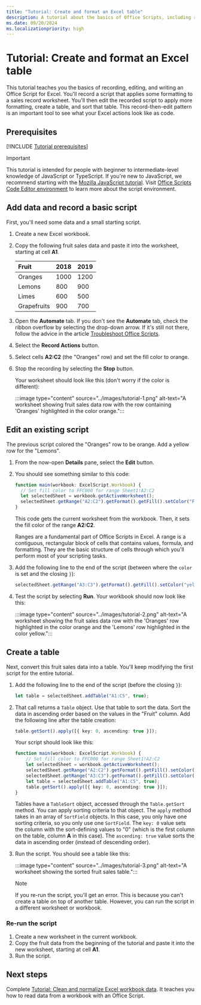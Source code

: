 ```yaml
---
title: "Tutorial: Create and format an Excel table"
description: A tutorial about the basics of Office Scripts, including recording scripts with the Action Recorder and writing data to a workbook.
ms.date: 09/20/2024
ms.localizationpriority: high
---
```


# Tutorial: Create and format an Excel table

This tutorial teaches you the basics of recording, editing, and writing an Office Script for Excel. You'll record a script that applies some formatting to a sales record worksheet. You'll then edit the recorded script to apply more formatting, create a table, and sort that table. This record-then-edit pattern is an important tool to see what your Excel actions look like as code.

## Prerequisites

[!INCLUDE [Tutorial prerequisites](../includes/tutorial-prerequisites.md)]

> [!IMPORTANT]
> This tutorial is intended for people with beginner to intermediate-level knowledge of JavaScript or TypeScript. If you're new to JavaScript, we recommend starting with the [Mozilla JavaScript tutorial](https://developer.mozilla.org/docs/Web/JavaScript/Guide/Introduction). Visit [Office Scripts Code Editor environment](../overview/code-editor-environment.md) to learn more about the script environment.

## Add data and record a basic script

First, you'll need some data and a small starting script.

1. Create a new Excel workbook.
1. Copy the following fruit sales data and paste it into the worksheet, starting at cell **A1**.

    |Fruit |2018 |2019 |
    |:---|:---|:---|
    |Oranges |1000 |1200 |
    |Lemons |800 |900 |
    |Limes |600 |500 |
    |Grapefruits |900 |700 |

1. Open the **Automate** tab. If you don't see the **Automate** tab, check the ribbon overflow by selecting the drop-down arrow. If it's still not there, follow the advice in the article [Troubleshoot Office Scripts](../testing/troubleshooting.md#automate-tab-not-appearing-or-office-scripts-unavailable).
1. Select the **Record Actions** button.
1. Select cells **A2:C2** (the "Oranges" row) and set the fill color to orange.
1. Stop the recording by selecting the **Stop** button.

    Your worksheet should look like this (don't worry if the color is different):

    :::image type="content" source="../images/tutorial-1.png" alt-text="A worksheet showing fruit sales data row with the row containing 'Oranges' highlighted in the color orange.":::

## Edit an existing script

The previous script colored the "Oranges" row to be orange. Add a yellow row for the "Lemons".

1. From the now-open **Details** pane, select the **Edit** button.
1. You should see something similar to this code:

    ```TypeScript
    function main(workbook: ExcelScript.Workbook) {
      // Set fill color to FFC000 for range Sheet1!A2:C2
      let selectedSheet = workbook.getActiveWorksheet();
      selectedSheet.getRange("A2:C2").getFormat().getFill().setColor("FFC000");
    }
    ```

    This code gets the current worksheet from the workbook. Then, it sets the fill color of the range **A2:C2**.

    Ranges are a fundamental part of Office Scripts in Excel. A range is a contiguous, rectangular block of cells that contains values, formula, and formatting. They are the basic structure of cells through which you'll perform most of your scripting tasks.

1. Add the following line to the end of the script (between where the `color` is set and the closing `}`):

    ```TypeScript
    selectedSheet.getRange("A3:C3").getFormat().getFill().setColor("yellow");
    ```

1. Test the script by selecting **Run**. Your workbook should now look like this:

    :::image type="content" source="../images/tutorial-2.png" alt-text="A worksheet showing the fruit sales data row with the 'Oranges' row highlighted in the color orange and the 'Lemons' row highlighted in the color yellow.":::

## Create a table

Next, convert this fruit sales data into a table. You'll keep modifying the first script for the entire tutorial.

1. Add the following line to the end of the script (before the closing `}`):

    ```TypeScript
    let table = selectedSheet.addTable("A1:C5", true);
    ```

1. That call returns a `Table` object. Use that table to sort the data. Sort the data in ascending order based on the values in the "Fruit" column. Add the following line after the table creation:

    ```TypeScript
    table.getSort().apply([{ key: 0, ascending: true }]);
    ```

    Your script should look like this:

    ```TypeScript
    function main(workbook: ExcelScript.Workbook) {
        // Set fill color to FFC000 for range Sheet1!A2:C2
        let selectedSheet = workbook.getActiveWorksheet();
        selectedSheet.getRange("A2:C2").getFormat().getFill().setColor("FFC000");
        selectedSheet.getRange("A3:C3").getFormat().getFill().setColor("yellow");
        let table = selectedSheet.addTable("A1:C5", true);
        table.getSort().apply([{ key: 0, ascending: true }]);
    }
    ```

    Tables have a `TableSort` object, accessed through the `Table.getSort` method. You can apply sorting criteria to that object. The `apply` method takes in an array of `SortField` objects. In this case, you only have one sorting criteria, so you only use one `SortField`. The `key: 0` value sets the column with the sort-defining values to "0" (which is the first column on the table, column **A** in this case). The `ascending: true` value sorts the data in ascending order (instead of descending order).

1. Run the script. You should see a table like this:

    :::image type="content" source="../images/tutorial-3.png" alt-text="A worksheet showing the sorted fruit sales table.":::

    > [!NOTE]
    > If you re-run the script, you'll get an error. This is because you can't create a table on top of another table. However, you can run the script in a different worksheet or workbook.

### Re-run the script

1. Create a new worksheet in the current workbook.
1. Copy the fruit data from the beginning of the tutorial and paste it into the new worksheet, starting at cell **A1**.
1. Run the script.

## Next steps

Complete [Tutorial: Clean and normalize Excel workbook data](excel-read-tutorial.md). It teaches you how to read data from a workbook with an Office Script.
